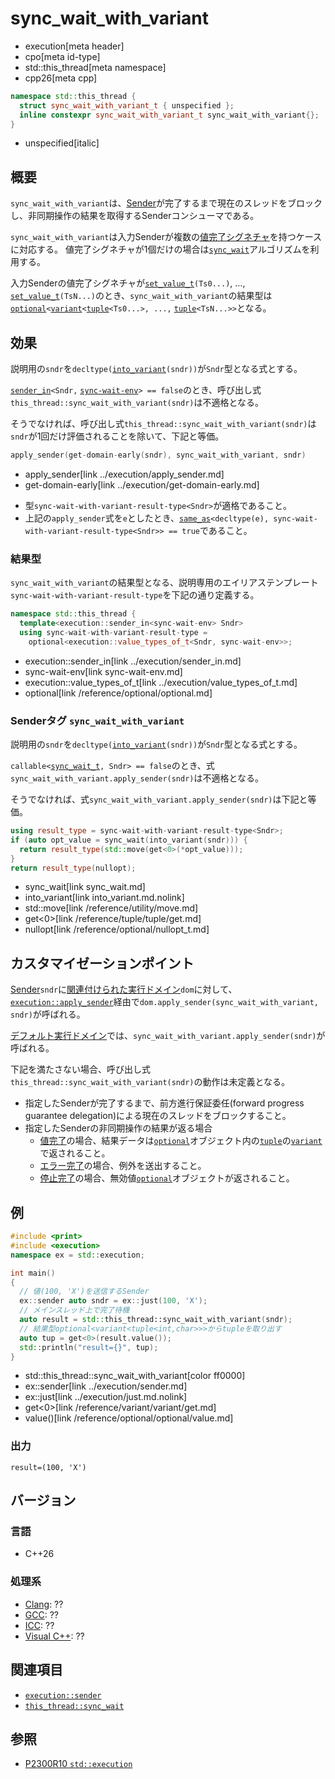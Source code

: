 # sync_wait_with_variant
* execution[meta header]
* cpo[meta id-type]
* std::this_thread[meta namespace]
* cpp26[meta cpp]

```cpp
namespace std::this_thread {
  struct sync_wait_with_variant_t { unspecified };
  inline constexpr sync_wait_with_variant_t sync_wait_with_variant{};
}
```
* unspecified[italic]

## 概要
`sync_wait_with_variant`は、[Sender](../execution/sender.md)が完了するまで現在のスレッドをブロックし、非同期操作の結果を取得するSenderコンシューマである。

`sync_wait_with_variant`は入力Senderが複数の[値完了シグネチャ](../execution/set_value.md)を持つケースに対応する。
値完了シグネチャが1個だけの場合は[`sync_wait`](sync_wait.md)アルゴリズムを利用する。


入力Senderの値完了シグネチャが[`set_value_t`](../execution/set_value.md)`(Ts0...)`, ..., [`set_value_t`](../execution/set_value.md)`(TsN...)`のとき、`sync_wait_with_variant`の結果型は[`optional`](/reference/optional/optional.md)`<`[`variant`](/reference/variant/variant.md)`<`[`tuple`](/reference/tuple/tuple.md)`<Ts0...>, ...,` [`tuple`](/reference/tuple/tuple.md)`<TsN...>>`となる。


## 効果
説明用の`sndr`を`decltype(`[`into_variant`](into_variant.md.nolink)`(sndr))`が`Sndr`型となる式とする。

[`sender_in`](../execution/sender_in.md)`<Sndr,` [`sync-wait-env`](sync-wait-env.md)`> == false`のとき、呼び出し式`this_thread::sync_wait_with_variant(sndr)`は不適格となる。

そうでなければ、呼び出し式`this_thread::sync_wait_with_variant(sndr)`は`sndr`が1回だけ評価されることを除いて、下記と等価。

```cpp
apply_sender(get-domain-early(sndr), sync_wait_with_variant, sndr)
```
* apply_sender[link ../execution/apply_sender.md]
* get-domain-early[link ../execution/get-domain-early.md]

- 型`sync-wait-with-variant-result-type<Sndr>`が適格であること。
- 上記の`apply_sender`式を`e`としたとき、[`same_as`](/reference/concepts/same_as.md)`<decltype(e), sync-wait-with-variant-result-type<Sndr>> == true`であること。


### 結果型
`sync_wait_with_variant`の結果型となる、説明専用のエイリアステンプレート`sync-wait-with-variant-result-type`を下記の通り定義する。

```cpp
namespace std::this_thread {
  template<execution::sender_in<sync-wait-env> Sndr>
  using sync-wait-with-variant-result-type =
    optional<execution::value_types_of_t<Sndr, sync-wait-env>>;
```
* execution::sender_in[link ../execution/sender_in.md]
* sync-wait-env[link sync-wait-env.md]
* execution::value_types_of_t[link ../execution/value_types_of_t.md]
* optional[link /reference/optional/optional.md]


### Senderタグ `sync_wait_with_variant`
説明用の`sndr`を`decltype(`[`into_variant`](into_variant.md.nolink)`(sndr))`が`Sndr`型となる式とする。

`callable<`[`sync_wait_t`](sync_wait.md)`, Sndr> == false`のとき、式`sync_wait_with_variant.apply_sender(sndr)`は不適格となる。

そうでなければ、式`sync_wait_with_variant.apply_sender(sndr)`は下記と等価。

```cpp
using result_type = sync-wait-with-variant-result-type<Sndr>;
if (auto opt_value = sync_wait(into_variant(sndr))) {
  return result_type(std::move(get<0>(*opt_value)));
}
return result_type(nullopt);
```
* sync_wait[link sync_wait.md]
* into_variant[link into_variant.md.nolink]
* std::move[link /reference/utility/move.md]
* get<0>[link /reference/tuple/tuple/get.md]
* nullopt[link /reference/optional/nullopt_t.md]


## カスタマイゼーションポイント
[Sender](../execution/sender.md)`sndr`に[関連付けられた実行ドメイン](../execution/get-domain-early.md)`dom`に対して、
[`execution::apply_sender`](../execution/apply_sender.md)経由で`dom.apply_sender(sync_wait_with_variant, sndr)`が呼ばれる。

[デフォルト実行ドメイン](../execution/default_domain.md)では、`sync_wait_with_variant.apply_sender(sndr)`が呼ばれる。

下記を満たさない場合、呼び出し式`this_thread::sync_wait_with_variant(sndr)`の動作は未定義となる。

- 指定したSenderが完了するまで、前方進行保証委任(forward progress guarantee delegation)による現在のスレッドをブロックすること。
- 指定したSenderの非同期操作の結果が返る場合
    - [値完了](../execution/set_value.md)の場合、結果データは[`optional`](/reference/optional/optional.md)オブジェクト内の[`tuple`](/reference/tuple/tuple.md)の[`variant`](/reference/variant/variant.md)で返されること。
    - [エラー完了](../execution/set_error.md)の場合、例外を送出すること。
    - [停止完了](../execution/set_stopped.md)の場合、無効値[`optional`](/reference/optional/optional.md)オブジェクトが返されること。


## 例
```cpp
#include <print>
#include <execution>
namespace ex = std::execution;

int main()
{
  // 値(100, 'X')を送信するSender
  ex::sender auto sndr = ex::just(100, 'X');
  // メインスレッド上で完了待機
  auto result = std::this_thread::sync_wait_with_variant(sndr);
  // 結果型optional<variant<tuple<int,char>>>からtupleを取り出す
  auto tup = get<0>(result.value());
  std::println("result={}", tup);
}
```
* std::this_thread::sync_wait_with_variant[color ff0000]
* ex::sender[link ../execution/sender.md]
* ex::just[link ../execution/just.md.nolink]
* get<0>[link /reference/variant/variant/get.md]
* value()[link /reference/optional/optional/value.md]

### 出力
```
result=(100, 'X')
```


## バージョン
### 言語
- C++26

### 処理系
- [Clang](/implementation.md#clang): ??
- [GCC](/implementation.md#gcc): ??
- [ICC](/implementation.md#icc): ??
- [Visual C++](/implementation.md#visual_cpp): ??


## 関連項目
- [`execution::sender`](../execution/sender.md)
- [`this_thread::sync_wait`](sync_wait.md)


## 参照
- [P2300R10 `std::execution`](https://www.open-std.org/jtc1/sc22/wg21/docs/papers/2024/p2300r10.html)
